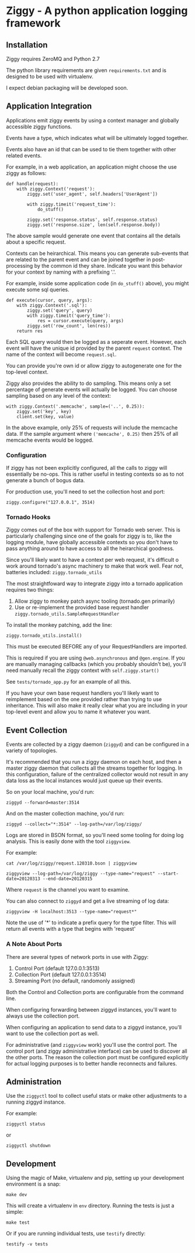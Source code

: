 Ziggy - A python application logging framework
=========================

Installation
----------------

Ziggy requires ZeroMQ and Python 2.7

The python library requirements are given `requirements.txt` and is designed to be used with virtualenv.

I expect debian packaging will be developed soon.

Application Integration
-----------------

Applications emit ziggy events by using a context manager and globally accessible ziggy functions.

Events have a type, which indicates what will be ultimately logged together.

Events also have an id that can be used to tie them together with other related events.

For example, in a web application, an application might choose the use ziggy as follows:


    def handle(request):
        with ziggy.Context('request'):
            ziggy.set('user_agent', self.headers['UserAgent'])

            with ziggy.timeit('request_time'):
                do_stuff()

            ziggy.set('response.status', self.response.status)
            ziggy.set('response.size', len(self.response.body))


The above sample would generate one event that contains all the details about a
specific request.

Contexts can be heirarchical. This means you can generate sub-events that
are related to the parent event and can be joined together in post-processing by the common id they share.
Indicate you want this behavior for your context by naming with a prefixing '.'.

For example, inside some application code (in `do_stuff()` above), you might execute some sql queries.

    def execute(cursor, query, args):
        with ziggy.Context('.sql'):
            ziggy.set('query', query)
            with ziggy.timeit('query_time'):
                res = cursor.execute(query, args)
            ziggy.set('row_count', len(res))
        return res

Each SQL query would then be logged as a seperate event. However, each event
will have the unique id provided by the parent `request` context. The name of the context will become `request.sql`.

You can provide you're own id or allow ziggy to autogenerate one for the top-level context.

Ziggy also provides the ability to do sampling. This means only a set
percentage of generate events will actually be logged. You can choose sampling
based on any level of the context:

    with ziggy.Context('.memcache', sample=('..', 0.25)):
        ziggy.set('key', key)
        client.set(key, value)

In the above example, only 25% of requests will include the memcache data. If
the sample argument where `('memcache', 0.25)` then 25% of all memcache
events would be logged.

### Configuration

If ziggy has not been explicitly configured, all the calls to ziggy will essentially be no-ops. This is
rather useful in testing contexts so as to not generate a bunch of bogus data.

For production use, you'll need to set the collection host and port:

    ziggy.configure("127.0.0.1", 3514)

### Tornado Hooks

Ziggy comes out of the box with support for Tornado web server. This is
particularly challenging since one of the goals for ziggy is to, like the
logging module, have globally accessible contexts so you don't have to pass
anything around to have access to all the heirarchical goodness.

Since you'll likely want to have a context per web request, it's difficult o
work around tornado's async machinery to make that work well.
Fear not, batteries included: `ziggy.tornado_utils`

The most straightfoward way to integrate ziggy into a tornado application requires two things:

  1. Allow ziggy to monkey patch async tooling (tornado.gen primarily)
  1. Use or re-implement the provided base request handler `ziggy.tornado_utils.SampleRequestHandler`

To install the monkey patching, add the line:

    ziggy.tornado_utils.install()

This must be executed BEFORE any of your RequestHandlers are imported.

This is required if you are using `@web.asynchronous` and `@gen.engine`. If you are
manually managing callbacks (which you probably shouldn't be), you'll need
manually recall the ziggy context with `self.ziggy.start()`

See `tests/tornado_app.py` for an example of all this.

If you have your own base request handlers you'll likely want to reimplement
based on the one provided rather than trying to use inheritance. This will also
make it really clear what you are including in your top-level event and allow
you to name it whatever you want.


Event Collection
-----------------

Events are collected by a ziggy daemon (`ziggyd`) and can be configured in a variety of topologies.

It's recommended that you run a ziggy daemon on each host, and then a master ziggy daemon that collects 
all the streams together for logging. In this configuration, failure of the centralized collector would not
result in any data loss as the local instances would just queue up their events.

So on your local machine, you'd run:

    ziggyd --forward=master:3514

And on the master collection machine, you'd run:

    ziggyd --collect="*:3514" --log-path=/var/log/ziggy/

Logs are stored in BSON format, so you'll need some tooling for doing log
analysis. This is easily done with the tool `ziggyview`.

For example:

    cat /var/log/ziggy/request.120310.bson | ziggyview

    ziggyview --log-path=/var/log/ziggy --type-name="request" --start-date=20120313 --end-date=20120315

Where `request` is the channel you want to examine.

You can also connect to `ziggyd` and get a live streaming of log data:

    ziggyview -H localhost:3513 --type-name="request*"

Note the use of '*' to indicate a prefix query for the type filter. This will
return all events with a type that begins with 'request'

### A Note About Ports

There are several types of network ports in use with Ziggy:

  1. Control Port (default 127.0.0.1:3513)
  1. Collection Port (default 127.0.0.1:3514)
  1. Streaming Port (no default, randomonly assigned)

Both the Control and Collection ports are configurable from the command line.

When configuring forwarding between ziggyd instances, you'll want to always use
the collection port. 

When configuring an application to send data to a ziggyd instance, you'll want
to use the collection port as well.

For administrative (and `ziggyview` work) you'll use the control port. The
control port (and ziggy administrative interface) can be used to discover all
the other ports. The reason the collection port must be configured explicitly
for actual logging purposes is to better handle reconnects and failures.


Administration
---------------
Use the `ziggyctl` tool to collect useful stats or make other adjustments to a running ziggyd instance.

For example:

    ziggyctl status

or

    ziggyctl shutdown


Development
-----------------

Using the magic of Make, virtualenv and pip, setting up your development environment is a snap:

    make dev

This will create a virtualenv in `env` directory. Running the tests is just a simple:

    make test

Or if you are running individual tests, use `testify` directly:

    testify -v tests

